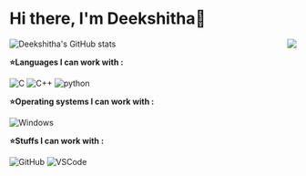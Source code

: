 # Hi there, I'm Deekshitha:wave:
![Deekshitha's GitHub stats](https://github-readme-stats.vercel.app/api?username=kdeekshithareddy&show_icons=true&theme=radical)
<img src="https://github-readme-stats.vercel.app/api/top-langs/?username=kdeekshithareddy&show_icons=true&title_color=2D93AD&icon_color=DBD56E&text_color=88AB75&bg_color=0a0c10" img align="right">
<br>

**⭐Languages I can work with :**

![C](https://img.shields.io/badge/-C-000000?style=flat&logo=C)
![C++](https://img.shields.io/badge/C++-000000?for-the-badge&logo=c%2B%2B&logoColor=%2300599C)
![python](https://www.google.com/url?sa=i&url=https%3A%2F%2Fgithub.com%2Ftopics%2Fpython-courses&psig=AOvVaw1Dwl7pwTZmjThqQ6MlZ1qD&ust=1678199245359000&source=images&cd=vfe&ved=0CA0QjRxqFwoTCJj958LBx_0CFQAAAAAdAAAAABAH)

**⭐Operating systems I can work with :**

![Windows](https://img.shields.io/badge/Windows-000000?badge&logo=windows&logoColor=0078D6)

**⭐Stuffs I can work with :**

![GitHub](https://img.shields.io/badge/-GitHub-000000?&logo=github)
![VSCode](https://img.shields.io/badge/-VSCode-000?&logo=Visual%20Studio%20Code&logoColor=007ACC)

<br>
<br>
